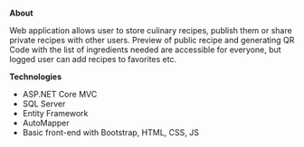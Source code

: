 <b> About </b>
<p>
Web application allows user to store culinary recipes, publish them or share private recipes with other users. Preview of public recipe and generating QR Code with the list of ingredients needed are accessible for everyone, but logged user can add recipes to favorites etc.
</p>

<b> Technologies </b>
<ul>
  <li> ASP.NET Core MVC </li>
  <li> SQL Server </li>
  <li> Entity Framework </li>
  <li> AutoMapper </li>
  <li> Basic front-end with Bootstrap, HTML, CSS, JS </li>
</ul>
